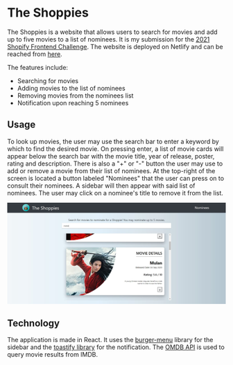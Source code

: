 # The Shoppies

The Shoppies is a website that allows users to search for movies and add up to five movies to a list of nominees. It is my submission for the [2021 Shopify Frontend Challenge](https://docs.google.com/document/d/1AZO0BZwn1Aogj4f3PDNe1mhq8pKsXZxtrG--EIbP_-w/edit#heading=h.31w9woubunro). The website is deployed on Netlify and can be reached from [here](https://shoppies-louisbarrettevanasse.netlify.app/).

The features include:
* Searching for movies
* Adding movies to the list of nominees
* Removing movies from the nominees list
* Notification upon reaching 5 nominees

## Usage

To look up movies, the user may use the search bar to enter a keyword by which to find the desired movie. On pressing enter, a list of movie cards will appear below the search bar with the movie title, year of release, poster, rating and description. There is also a "+" or "-" button the user may use to add or remove a movie from their list of nominees.
At the top-right of the screen is located a button labeled "Nominees" that the user can press on to consult their nominees. A sidebar will then appear with said list of nominees. The user may click on a nominee's title to remove it from the list.

![Screen capture](/public/Capture.JPG)

## Technology
The application is made in React. It uses the [burger-menu](https://github.com/negomi/react-burger-menu) library for the sidebar and the [toastify library](https://github.com/fkhadra/react-toastify) for the notification. The [OMDB API](http://www.omdbapi.com/) is used to query movie results from IMDB.
